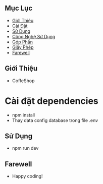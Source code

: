 ## Mục Lục

- [Giới Thiệu](#giới-thiệu)
- [Cài Đặt](#cài-đặt)
- [Sử Dụng](#sử-dụng)
- [Công Nghệ Sử Dụng](#công-nghệ-sử-dụng)
- [Góp Phần](#góp-phần)
- [Giấy Phép](#giấy-phép)
- [Farewell](#farewell)

## Giới Thiệu
- CoffeShop


# Cài đặt dependencies 
- npm install
- Thay data config database trong file .env

## Sử Dụng
- npm run dev

## Farewell
- Happy coding!
